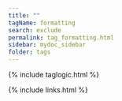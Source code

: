 ```yaml
---
title: ""
tagName: formatting
search: exclude
permalink: tag_formatting.html
sidebar: mydoc_sidebar
folder: tags
---
```

{% include taglogic.html %}

{% include links.html %}
